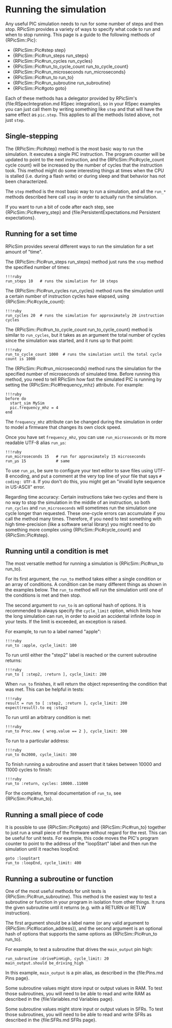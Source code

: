 Running the simulation
====

Any useful PIC simulation needs to run for some number of steps and then stop.  RPicSim provides a variety of ways to specify what code to run and when to stop running.  This page is a guide to the following methods of {RPicSim::Pic}:

* {RPicSim::Pic#step step}
* {RPicSim::Pic#run_steps run_steps}
* {RPicSim::Pic#run_cycles run_cycles}
* {RPicSim::Pic#run_to_cycle_count run_to_cycle_count}
* {RPicSim::Pic#run_microseconds run_microseconds}
* {RPicSim::Pic#run_to run_to}
* {RPicSim::Pic#run_subroutine run_subroutine}
* {RPicSim::Pic#goto goto}

Each of these methods has a delegator provided by RPicSim's {file:RSpecIntegration.md RSpec integration}, so in your RSpec examples you can just call them by writing something like `step` and that will have the same effect as `pic.step`.
This applies to all the methods listed above, not just `step`.

Single-stepping
----

The {RPicSim::Pic#step} method is the most basic way to run the simulation.
It executes a single PIC instruction.
The program counter will be updated to point to the next instruction, and the {RPicSim::Pic#cycle_count cycle count} will be increased by the number of cycles that the instruction took.
This method might do some interesting things at times when the CPU is stalled (i.e. during a flash write) or during sleep and that behavior has not been characterized.

The `step` method is the most basic way to run a simulation, and all the `run_*` methods described here call `step` in order to actually run the simulation.

If you want to run a bit of code after each step, see {RPicSim::Pic#every_step} and {file:PersistentExpectations.md Persistent expectations}.

Running for a set time
----

RPicSim provides several different ways to run the simulation for a set amount of "time".

The {RPicSim::Pic#run_steps run_steps} method just runs the `step` method the specified number of times:

    !!!ruby
    run_steps 10   # runs the simulation for 10 steps

The {RPicSim::Pic#run_cycles run_cycles} method runs the simulation until a certain number of instruction cycles have elapsed, using {RPicSim::Pic#cycle_count}:

    !!!ruby
    run_cycles 20  # runs the simulation for approximately 20 instruction cycles

The {RPicSim::Pic#run_to_cycle_count run_to_cycle_count} method is similar to `run_cycles`, but it takes as an argument the total number of cycles since the simulation was started, and it runs up to that point:

    !!!ruby
    run_to_cycle_count 1000  # runs the simulation until the total cycle count is 1000

The {RPicSim::Pic#run_microseconds} method runs the simulation for the specified number of microseconds of simulated time.  Before running this method, you need to tell RPicSim how fast the simulated PIC is running by setting the {RPicSim::Pic#frequency_mhz} attribute.  For example:

    !!!ruby
    before do
      start_sim MySim
      pic.frequency_mhz = 4
    end

The `frequency_mhz` attribute can be changed during the simulation in order to model a firmware that changes its own clock speed.

Once you have set `frequency_mhz`, you can use `run_microseconds` or its more readable UTF-8 alias `run_µs`:

    !!!ruby
    run_microseconds 15   # run for approximately 15 microseconds
    run_µs 15             # same

To use `run_µs`, be sure to configure your text editor to save files using UTF-8 encoding, and put a comment at the very top line of your file that says `# coding: UTF-8`.
If you don't do this, you might get an "invalid byte sequence in US-ASCII" error.

Regarding time accuracy:  Certain instructions take two cycles and there is no way to stop the simulation in the middle of an instruction, so both `run_cycles` and `run_microseconds` will sometimes run the simulation one cycle longer than requested.
These one-cycle errors can accumulate if you call the method many times.
Therefore, if you need to test something with high time-precision (like a software serial library) you might need to do something more complex using {RPicSim::Pic#cycle_count} and {RPicSim::Pic#step}.


Running until a condition is met
----

The most versatile method for running a simulation is {RPicSim::Pic#run_to run_to}.

For its first argument, the `run_to` method takes either a single condition or an array of conditions.
A condition can be many different things as shown in the examples below.
The `run_to` method will run the simulation until one of the conditions is met and then stop.

The second argument to `run_to` is an optional hash of options.
It is recommended to always specify the `cycle_limit` option, which limits how the long simulation
can run, in order to avoid an accidental infinite loop in your tests.
If the limit is exceeded, an exception is raised.

For example, to run to a label named "apple":

    !!!ruby
    run_to :apple, cycle_limit: 100

To run until either the "step2" label is reached or the current subroutine returns:

    !!!ruby
    run_to [ :step2, :return ], cycle_limit: 200

When `run_to` finishes, it will return the object representing the condition that was met.
This can be helpful in tests:

    !!!ruby
    result = run_to [ :step2, :return ], cycle_limit: 200
    expect(result).to eq :step2

To run until an arbitrary condition is met:

    !!!ruby
    run_to Proc.new { wreg.value == 2 }, cycle_limit: 300

To run to a particular address:

    !!!ruby
    run_to 0x2000, cycle_limit: 300

To finish running a subroutine and assert that it takes between 10000 and 11000 cycles to finish:

    !!!ruby
    run_to :return, cycles: 10000..11000

For the complete, formal documentation of `run_to`, see {RPicSim::Pic#run_to}.


Running a small piece of code
----

It is possible to use {RPicSim::Pic#goto} and {RPicSim::Pic#run_to} together to just run a small piece of the firmware without regard for the rest.
This can be useful for unit tests.
For example, this code moves the PIC's program counter to point to the address of the "loopStart" label and then run the simulation until it reaches loopEnd:

    goto :loopStart
    run_to :loopEnd, cycle_limit: 400


Running a subroutine or function
----

One of the most useful methods for unit tests is {RPicSim::Pic#run_subroutine}.  This method is the easiest way to test a subroutine or function in your program in isolation from other things.  It runs the given subroutine until it returns (e.g. with a RETURN or RETLW instruction).

The first argument should be a label name (or any valid argument to {RPicSim::Pic#location_address}), and the second argument is an optional hash of options that supports the same options as {RPicSim::Pic#run_to run_to}.

For example, to test a subroutine that drives the `main_output` pin high:

    run_subroutine :drivePinHigh, cycle_limit: 20
    main_output.should be_driving_high

In this example, `main_output` is a pin alias, as described in the {file:Pins.md Pins page}.

Some subroutine values might store input or output values in RAM.  To test those subroutines, you will need to be able to read and write RAM as described in the {file:Variables.md Variables page}.

Some subroutine values might store input or output values in SFRs.  To test those subroutines, you will need to be able to read and write SFRs as described in the {file:SFRs.md SFRs page}.